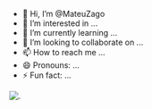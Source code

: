 - 👋 Hi, I’m @MateuZago
- 👀 I’m interested in ...
- 🌱 I’m currently learning ...
- 💞️ I’m looking to collaborate on ...
- 📫 How to reach me ...
- 😄 Pronouns: ...
- ⚡ Fun fact: ...

<!---
MateuZago/MateuZago is a ✨ special ✨ repository because its `README.md` (this file) appears on your GitHub profile.
You can click the Preview link to take a look at your changes.
--->

![.](https://media.tenor.com/f6-lA278yX8AAAAM/hayato-kira.gif)
